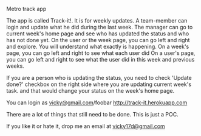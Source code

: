 Metro track app

The app is called Track-it!. It is for weekly updates. A team-member can login and update what he did during the last week. The manager can go to current week's home page and see who has updated the status and who has not done yet.
On the user or the week page, you can go left and right and explore. You will understand what exactly is happening.
On a week's page, you can go left and right to see what each user did
On a user's page, you can go left and right to see what the user did in this week and previous weeks.

If you are a person who is updating the status, you need to check 'Update done?' checkbox on the right side where you are updating current week's task. and that would change your status on the week's home page.

You can login as vicky@gmail.com/foobar
http://track-it.herokuapp.com

There are a lot of things that still need to be done. This is just a POC.

If you like it or hate it, drop me an email at vicky17d@gmail.com


